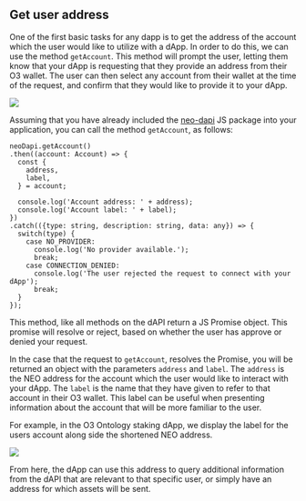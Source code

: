 ## Get user address

One of the first basic tasks for any dapp is to get the address of the account which the user would like to utilize with a dApp. In order to do this, we can use the method `getAccount`. This method will prompt the user, letting them know that your dApp is requesting that they provide an address from their O3 wallet. The user can then select any account from their wallet at the time of the request, and confirm that they would like to provide it to your dApp.

![](/images/tutorials/getAccount/getAccountTrayWindow.png)

Assuming that you have already included the [neo-dapi](https://github.com/O3Labs/neo-dapi) JS package into your application, you can call the method `getAccount`, as follows:

```
neoDapi.getAccount()
.then((account: Account) => {
  const {
    address,
    label,
  } = account;

  console.log('Account address: ' + address);
  console.log('Account label: ' + label);
})
.catch(({type: string, description: string, data: any}) => {
  switch(type) {
    case NO_PROVIDER:
      console.log('No provider available.');
      break;
    case CONNECTION_DENIED:
      console.log('The user rejected the request to connect with your dApp');
      break;
  }
});
```

This method, like all methods on the dAPI return a JS Promise object. This promise will resolve or reject, based on whether the user has approve or denied your request.

In the case that the request to `getAccount`, resolves the Promise, you will be returned an object with the parameters `address` and `label`. The `address` is the NEO address for the account which the user would like to interact with your dApp. The `label` is the name that they have given to refer to that account in their O3 wallet. This label can be useful when presenting information about the account that will be more familiar to the user.

For example, in the O3 Ontology staking dApp, we display the label for the users account along side the shortened NEO address.

![](/images/tutorials/getAccount/getAccountOntStake.png)

From here, the dApp can use this address to query additional information from the dAPI that are relevant to that specific user, or simply have an address for which assets will be sent.
